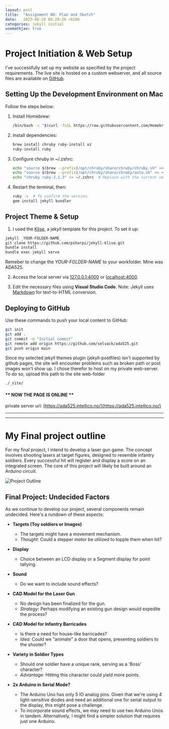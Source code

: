 ```yaml
---
layout: post
title:  "Assignment 00: Plan and Sketch"
date:   2023-08-28 09:29:20 +0100
categories: jekyll initial
usemathjax: true
---
```


# Project Initiation & Web Setup

I've successfully set up my website as specified by the project requirements. The live site is hosted on a custom webserver, and all source files are available on [GitHub](http://github.com/selvack/ada525/).

## Setting Up the Development Environment on Mac
Follow the steps below:

1. Install Homebrew:
   ```bash
   /bin/bash -c "$(curl -fsSL https://raw.githubusercontent.com/Homebrew/install/HEAD/install.sh)"
   ```

2. Install dependencies:
    ```bash
    brew install chruby ruby-install xz
    ruby-install ruby
    ```

3. Configure chruby in ~/.zshrc:
    ```bash
    echo "source $(brew --prefix)/opt/chruby/share/chruby/chruby.sh" >> ~/.zshrc
    echo "source $(brew --prefix)/opt/chruby/share/chruby/auto.sh" >> ~/.zshrc
    echo "chruby ruby-3.1.3" >> ~/.zshrc  # Replace with the current version after running 'chruby'.
    ```

4. Restart the terminal, then:
    ```bash
    ruby -v  # To confirm the version.
    gem install jekyll bundler
    ```

## Project Theme & Setup
1.  I used the [Klise](https://github.com/piharpi/jekyll-klise), a jekyll template for this project. To set it up:
```bash
jekyll _YOUR-FOLDER-NAME_
git clone https://github.com/piharpi/jekyll-klise.git
bundle install
bundle exec jekyll serve
```
Remeber to change the _YOUR-FOLDER-NAME_ to your workfolder. Mine was ADA525.

2. Access the local server via [127.0.0.1:4000](127.0.0.1:4000) or [localhost:4000](localhost:4000).

3. Edit the necessary files using **Visual Studio Code**. Note: Jekyll uses [Markdown](https://www.markdownguide.org/tools/jekyll/) for text-to-HTML conversion.


## Deploying to GitHub
Use these commands to push your local content to GitHub:
``` bash
git init
git add . 
git commit -m "Initial commit"
git remote add origin https://github.com/selvack/ada525.git
git push origin main
```
Since my selected jekyll themes plugin (jekyll-postfiles) isn't supported by github pages, the site will encounter problems such as broken path or post images won't show up. I chose therefor to host on my private web-server. 
To do so, upload this path to the site web-folder
``` bash
./_site/
```

#### ** NOW THE PAGE IS ONLINE **
private server url: [https://ada525.intellico.no/](https://ada525.intellico.no/)

---

---

# My Final project outline
For my final project, I intend to develop a laser gun game. The concept involves shooting lasers at target figures, designed to resemble infantry soldiers. Every successful hit will register and display a score on an integrated screen. The core of this project will likely be built around an Arduino circuit.

![Project Outline](https://i.ibb.co/2WJz1GN/Skjermbilde-2023-08-28-111433.png "Laser Gun Game")


## Final Project: Undecided Factors
As we continue to develop our project, several components remain undecided. Here's a rundown of these aspects:

- **Targets (Toy soldiers or Images)**
  - The targets might have a movement mechanism.
  - *Thought:* Could a stepper motor be utilized to topple them when hit?

- **Display**
  - Choice between an LCD display or a Segment display for point tallying.

- **Sound**
  - Do we want to include sound effects?

- **CAD Model for the Laser Gun**
  - No design has been finalized for the gun.
  - *Strategy:* Perhaps modifying an existing gun design would expedite the process?

- **CAD Model for Infantry Barricades**
  - Is there a need for house-like barricades?
  - *Idea:* Could we "animate" a door that opens, presenting soldiers to the shooter?

- **Variety in Soldier Types**
  - Should one soldier have a unique rank, serving as a 'Boss' character?
  - *Advantage:* Hitting this character could yield more points.

- **2x Arduino in Serial Mode?**
  - The Arduino Uno has only 5 IO analog pins. Given that we're using 4 light-sensitive diodes and need an additional one for serial output to the display, this might pose a challenge.
  - To incorporate sound effects, we may need to use two Arduino Unos in tandem. Alternatively, I might find a simpler solution that requires just one Arduino.